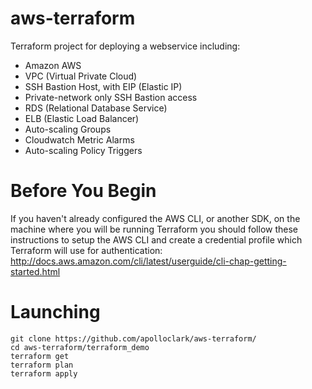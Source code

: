 # aws-terraform

Terraform project for deploying a webservice including:
- Amazon AWS
- VPC (Virtual Private Cloud)
- SSH Bastion Host, with EIP (Elastic IP)
- Private-network only SSH Bastion access
- RDS (Relational Database Service)
- ELB (Elastic Load Balancer)
- Auto-scaling Groups
- Cloudwatch Metric Alarms
- Auto-scaling Policy Triggers

# Before You Begin
If you haven't already configured the AWS CLI, or another SDK, on the machine
where you will be running Terraform you should follow these instructions to
setup the AWS CLI and create a credential profile which Terraform will use for
authentication:  
http://docs.aws.amazon.com/cli/latest/userguide/cli-chap-getting-started.html

# Launching
```shell
git clone https://github.com/apolloclark/aws-terraform/
cd aws-terraform/terraform_demo
terraform get
terraform plan
terraform apply
```